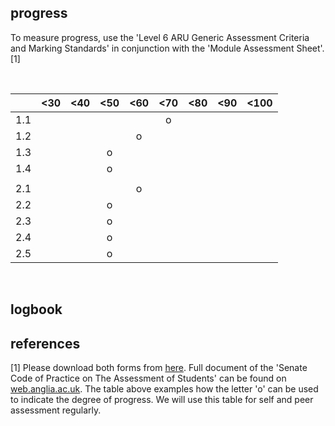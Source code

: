 ## progress

To measure progress, use the 'Level 6 ARU Generic Assessment Criteria and Marking Standards' in conjunction with the 'Module Assessment Sheet'. [1]


<br> 

|   | <30 | <40 | <50 | <60 | <70 | <80 | <90 | <100 |
|---|:-----:|:-----:|:-----:|:-----:|:-----:|:-----:|:-----:|:------:|
| 1.1 |     |     |     |     |  o  |     |     |      |
| 1.2 |     |     |     |  o  |     |     |     |      |
| 1.3 |     |     |  o  |     |     |     |     |      |
| 1.4 |     |     |  o  |     |     |     |     |      |
|     |     |     |     |     |     |     |     |      |
| 2.1 |     |     |     |  o  |     |     |     |      |
| 2.2 |     |     |  o  |     |     |     |     |      |
| 2.3 |     |     |  o  |     |     |     |     |      |
| 2.4 |     |     |  o  |     |     |     |     |      |
| 2.5 |     |     |  o  |     |     |     |     |      |

<br>

## logbook

## references
[1] Please download both forms from [here](https://www.dropbox.com/sh/38rlkbdnx0v2lg3/AACmbnDKFzFj8m0SF2n4kk-Ua?dl=0). Full document of the 'Senate Code of Practice onThe Assessment of Students' can be found on [web.anglia.ac.uk](https://web.anglia.ac.uk/anet/academic/assess/index.phtml). The table above examples how the letter 'o' can be used to indicate the degree of progress. We will use this table for self and peer assessment regularly. 
